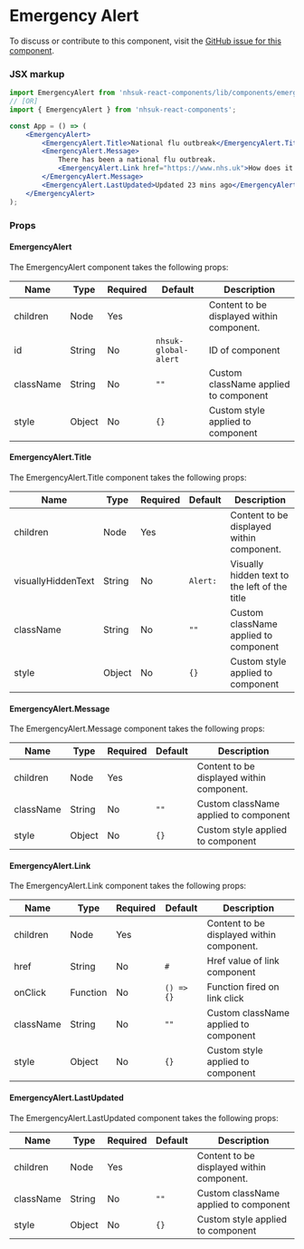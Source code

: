# Emergency Alert

To discuss or contribute to this component, visit the [GitHub issue for this component](https://github.com/nhsuk/nhsuk-frontend/issues/166).

### JSX markup

```jsx
import EmergencyAlert from 'nhsuk-react-components/lib/components/emergency-alert';
// [OR]
import { EmergencyAlert } from 'nhsuk-react-components';

const App = () => (
    <EmergencyAlert>
        <EmergencyAlert.Title>National flu outbreak</EmergencyAlert.Title>
        <EmergencyAlert.Message>
            There has been a national flu outbreak.
            <EmergencyAlert.Link href="https://www.nhs.uk">How does it affect me</EmergencyAlert.Link>
        </EmergencyAlert.Message>
        <EmergencyAlert.LastUpdated>Updated 23 mins ago</EmergencyAlert.LastUpdated>
    </EmergencyAlert>
);
```

### Props

#### EmergencyAlert

The EmergencyAlert component takes the following props:

| Name      | Type   | Required | Default              | Description                               |
| --------- | ------ | -------- | -------------------- | ----------------------------------------- |
| children  | Node   | Yes      |                      | Content to be displayed within component. |
| id        | String | No       | `nhsuk-global-alert` | ID of component                           |
| className | String | No       | `""`                 | Custom className applied to component     |
| style     | Object | No       | `{}`                 | Custom style applied to component         |

#### EmergencyAlert.Title

The EmergencyAlert.Title component takes the following props:

| Name               | Type   | Required | Default   | Description                                   |
| ------------------ | ------ | -------- | --------- | --------------------------------------------- |
| children           | Node   | Yes      |           | Content to be displayed within component.     |
| visuallyHiddenText | String | No       | `Alert: ` | Visually hidden text to the left of the title |
| className          | String | No       | `""`      | Custom className applied to component         |
| style              | Object | No       | `{}`      | Custom style applied to component             |

#### EmergencyAlert.Message

The EmergencyAlert.Message component takes the following props:

| Name      | Type   | Required | Default | Description                               |
| --------- | ------ | -------- | ------- | ----------------------------------------- |
| children  | Node   | Yes      |         | Content to be displayed within component. |
| className | String | No       | `""`    | Custom className applied to component     |
| style     | Object | No       | `{}`    | Custom style applied to component         |

#### EmergencyAlert.Link

The EmergencyAlert.Link component takes the following props:

| Name      | Type     | Required | Default    | Description                               |
| --------- | -------- | -------- | ---------- | ----------------------------------------- |
| children  | Node     | Yes      |            | Content to be displayed within component. |
| href      | String   | No       | `#`        | Href value of link component              |
| onClick   | Function | No       | `() => {}` | Function fired on link click              |
| className | String   | No       | `""`       | Custom className applied to component     |
| style     | Object   | No       | `{}`       | Custom style applied to component         |

#### EmergencyAlert.LastUpdated

The EmergencyAlert.LastUpdated component takes the following props:

| Name      | Type   | Required | Default | Description                               |
| --------- | ------ | -------- | ------- | ----------------------------------------- |
| children  | Node   | Yes      |         | Content to be displayed within component. |
| className | String | No       | `""`    | Custom className applied to component     |
| style     | Object | No       | `{}`    | Custom style applied to component         |
